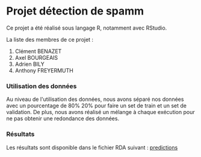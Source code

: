 # Projet détection de spamm

Ce projet a été réalisé sous langage R, notamment avec RStudio.

La liste des membres de ce projet :
1. Clément BENAZET
2. Axel BOURGEAIS
3. Adrien BILY
4. Anthony FREYERMUTH

### Utilisation des données
Au niveau de l'utilisation des données, nous avons séparé nos données avec un pourcentage de 80% 20% pour faire un set de train et un set de validation. De plus, nous avons réalisé un mélange à chaque exécution pour ne pas obtenir une redondance des données.

### Résultats

Les résultats sont disponible dans le fichier RDA suivant : [predictions](./Code/predictions_30112020_96Acc.RData)
